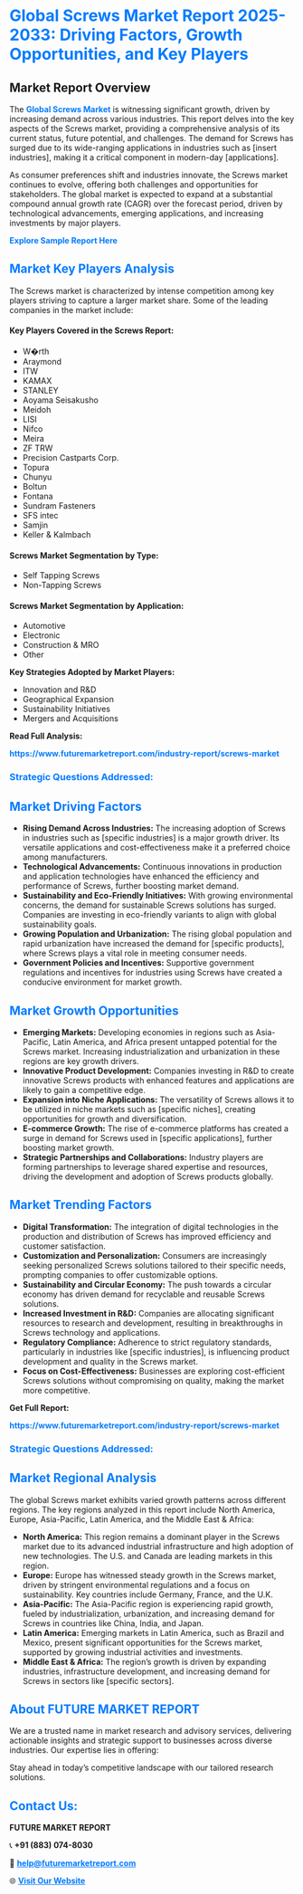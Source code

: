 <h1 style="color: #007BFF;">Global Screws Market Report 2025-2033: Driving Factors, Growth Opportunities, and Key Players</h1>

<section id="overview">
<h2>Market Report Overview</h2>
<p>The <a href="https://www.futuremarketreport.com/industry-report/screws-market" style="color: #007BFF; text-decoration: none;"><strong>Global Screws Market</strong></a> is witnessing significant growth, driven by increasing demand across various industries. This report delves into the key aspects of the Screws market, providing a comprehensive analysis of its current status, future potential, and challenges. The demand for Screws has surged due to its wide-ranging applications in industries such as [insert industries], making it a critical component in modern-day [applications].</p>
<p>As consumer preferences shift and industries innovate, the Screws market continues to evolve, offering both challenges and opportunities for stakeholders. The global market is expected to expand at a substantial compound annual growth rate (CAGR) over the forecast period, driven by technological advancements, emerging applications, and increasing investments by major players.</p>
</section>

<section id="overview">
<p><a href="https://www.futuremarketreport.com/request-sample/reportId=83567" style="color: #007BFF; text-decoration: none;"><strong>Explore Sample Report Here</strong></a></p>
</section>

<section id="key-players">
<h2 style="color: #007BFF;">Market Key Players Analysis</h2>
<p>The Screws market is characterized by intense competition among key players striving to capture a larger market share. Some of the leading companies in the market include:</p>
<h4>Key Players Covered in the Screws Report:</h4>
<ul><li>W�rth</li><li>Araymond</li><li>ITW</li><li>KAMAX</li><li>STANLEY</li><li>Aoyama Seisakusho</li><li>Meidoh</li><li>LISI</li><li>Nifco</li><li>Meira</li><li>ZF TRW</li><li>Precision Castparts Corp.</li><li>Topura</li><li>Chunyu</li><li>Boltun</li><li>Fontana</li><li>Sundram Fasteners</li><li>SFS intec</li><li>Samjin</li><li>Keller &amp; Kalmbach</li></ul>
<h4>Screws Market Segmentation by Type:</h4>
<ul><li>Self Tapping Screws</li><li>Non-Tapping Screws</li></ul>

<h4>Screws Market Segmentation by Application:</h4>
<ul><li>Automotive</li><li>Electronic</li><li>Construction &amp; MRO</li><li>Other</li></ul>
<p><strong>Key Strategies Adopted by Market Players:</strong></p>
<ul>
<li>Innovation and R&D</li>
<li>Geographical Expansion</li>
<li>Sustainability Initiatives</li>
<li>Mergers and Acquisitions</li>
</ul>
</section>

<section>
<p><strong>Read Full Analysis: </strong></p><a href="https://www.futuremarketreport.com/industry-report/screws-market" style="color: #007BFF; text-decoration: none;"><strong>https://www.futuremarketreport.com/industry-report/screws-market</strong></a>
<h3 style="color: #007BFF;">Strategic Questions Addressed:</h3>
</section>

<section id="driving-factors">
<h2 style="color: #007BFF;">Market Driving Factors</h2>
<ul>
<li><strong>Rising Demand Across Industries:</strong> The increasing adoption of Screws in industries such as [specific industries] is a major growth driver. Its versatile applications and cost-effectiveness make it a preferred choice among manufacturers.</li>
<li><strong>Technological Advancements:</strong> Continuous innovations in production and application technologies have enhanced the efficiency and performance of Screws, further boosting market demand.</li>
<li><strong>Sustainability and Eco-Friendly Initiatives:</strong> With growing environmental concerns, the demand for sustainable Screws solutions has surged. Companies are investing in eco-friendly variants to align with global sustainability goals.</li>
<li><strong>Growing Population and Urbanization:</strong> The rising global population and rapid urbanization have increased the demand for [specific products], where Screws plays a vital role in meeting consumer needs.</li>
<li><strong>Government Policies and Incentives:</strong> Supportive government regulations and incentives for industries using Screws have created a conducive environment for market growth.</li>
</ul>
</section>

<section id="growth-opportunities">
<h2 style="color: #007BFF;">Market Growth Opportunities</h2>
<ul>
<li><strong>Emerging Markets:</strong> Developing economies in regions such as Asia-Pacific, Latin America, and Africa present untapped potential for the Screws market. Increasing industrialization and urbanization in these regions are key growth drivers.</li>
<li><strong>Innovative Product Development:</strong> Companies investing in R&D to create innovative Screws products with enhanced features and applications are likely to gain a competitive edge.</li>
<li><strong>Expansion into Niche Applications:</strong> The versatility of Screws allows it to be utilized in niche markets such as [specific niches], creating opportunities for growth and diversification.</li>
<li><strong>E-commerce Growth:</strong> The rise of e-commerce platforms has created a surge in demand for Screws used in [specific applications], further boosting market growth.</li>
<li><strong>Strategic Partnerships and Collaborations:</strong> Industry players are forming partnerships to leverage shared expertise and resources, driving the development and adoption of Screws products globally.</li>
</ul>
</section>

<section id="trending-factors">
<h2 style="color: #007BFF;">Market Trending Factors</h2>
<ul>
<li><strong>Digital Transformation:</strong> The integration of digital technologies in the production and distribution of Screws has improved efficiency and customer satisfaction.</li>
<li><strong>Customization and Personalization:</strong> Consumers are increasingly seeking personalized Screws solutions tailored to their specific needs, prompting companies to offer customizable options.</li>
<li><strong>Sustainability and Circular Economy:</strong> The push towards a circular economy has driven demand for recyclable and reusable Screws solutions.</li>
<li><strong>Increased Investment in R&D:</strong> Companies are allocating significant resources to research and development, resulting in breakthroughs in Screws technology and applications.</li>
<li><strong>Regulatory Compliance:</strong> Adherence to strict regulatory standards, particularly in industries like [specific industries], is influencing product development and quality in the Screws market.</li>
<li><strong>Focus on Cost-Effectiveness:</strong> Businesses are exploring cost-efficient Screws solutions without compromising on quality, making the market more competitive.</li>
</ul>
</section>

<section>
<p><strong>Get Full Report: </strong></p><a href="https://www.futuremarketreport.com/industry-report/screws-market" style="color: #007BFF; text-decoration: none;"><strong>https://www.futuremarketreport.com/industry-report/screws-market</strong></a>
<h3 style="color: #007BFF;">Strategic Questions Addressed:</h3>
</section>


<section id="regional-analysis">
<h2 style="color: #007BFF;">Market Regional Analysis</h2>
<p>The global Screws market exhibits varied growth patterns across different regions. The key regions analyzed in this report include North America, Europe, Asia-Pacific, Latin America, and the Middle East & Africa:</p>
<ul>
<li><strong>North America:</strong> This region remains a dominant player in the Screws market due to its advanced industrial infrastructure and high adoption of new technologies. The U.S. and Canada are leading markets in this region.</li>
<li><strong>Europe:</strong> Europe has witnessed steady growth in the Screws market, driven by stringent environmental regulations and a focus on sustainability. Key countries include Germany, France, and the U.K.</li>
<li><strong>Asia-Pacific:</strong> The Asia-Pacific region is experiencing rapid growth, fueled by industrialization, urbanization, and increasing demand for Screws in countries like China, India, and Japan.</li>
<li><strong>Latin America:</strong> Emerging markets in Latin America, such as Brazil and Mexico, present significant opportunities for the Screws market, supported by growing industrial activities and investments.</li>
<li><strong>Middle East & Africa:</strong> The region’s growth is driven by expanding industries, infrastructure development, and increasing demand for Screws in sectors like [specific sectors].</li>
</ul>
</section>

<footer>
<h2 style="color: #007BFF;">About FUTURE MARKET REPORT</h2>
<p>We are a trusted name in market research and advisory services, delivering actionable insights and strategic support to businesses across diverse industries. Our expertise lies in offering:</p>

<p>Stay ahead in today’s competitive landscape with our tailored research solutions.</p>

<h2 style="color: #007BFF;">Contact Us:</h2>
<p><strong>FUTURE MARKET REPORT</strong></p>
<p>📞 <strong>+91 (883) 074-8030</strong></p>
<p>📧 <strong><a href="mailto:help@futuremarketreport.com" style="color: #007BFF;">help@futuremarketreport.com</a></strong></p>
<p>🌐 <strong><a href="https://www.futuremarketreport.com/" style="color: #007BFF;">Visit Our Website</a></strong></p>
</footer>